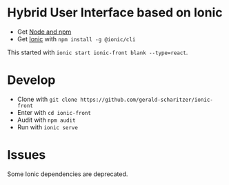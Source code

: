# Hybrid User Interface based on Ionic

- Get [Node and npm](https://nodejs.org/en/download/)
- Get [Ionic](https://ionicframework.com/docs/intro/cli#install-the-ionic-cli) with `npm install -g @ionic/cli`

This started with `ionic start ionic-front blank --type=react`.

# Develop

- Clone with `git clone https://github.com/gerald-scharitzer/ionic-front`
- Enter with `cd ionic-front`
- Audit with `npm audit`
- Run with `ionic serve`

# Issues

Some Ionic dependencies are deprecated.
